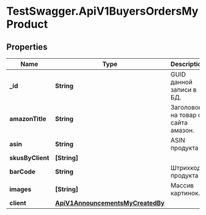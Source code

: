 # TestSwagger.ApiV1BuyersOrdersMyProduct

## Properties

Name | Type | Description | Notes
------------ | ------------- | ------------- | -------------
**_id** | **String** | GUID данной записи в БД. | [optional] 
**amazonTitle** | **String** | Заголовок на товар с сайта амазон. | [optional] 
**asin** | **String** | ASIN продукта | [optional] 
**skusByClient** | **[String]** |  | [optional] 
**barCode** | **String** | Штрихкод продукта | [optional] 
**images** | **[String]** | Массив картинок. | [optional] 
**client** | [**ApiV1AnnouncementsMyCreatedBy**](ApiV1AnnouncementsMyCreatedBy.md) |  | [optional] 



